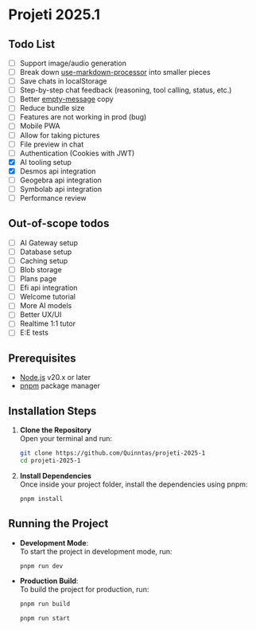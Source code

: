 # Projeti 2025.1

## Todo List

- [ ] Support image/audio generation
- [ ] Break down [use-markdown-processor](src/hooks/use-markdown-processor.tsx) into smaller pieces
- [ ] Save chats in localStorage
- [ ] Step-by-step chat feedback (reasoning, tool calling, status, etc.)
- [ ] Better [empty-message](src/components/empty-message.tsx) copy
- [ ] Reduce bundle size
- [ ] Features are not working in prod (bug)
- [ ] Mobile PWA
- [ ] Allow for taking pictures
- [ ] File preview in chat
- [ ] Authentication (Cookies with JWT)
- [X] AI tooling setup
- [X] Desmos api integration
- [ ] Geogebra api integration
- [ ] Symbolab api integration
- [ ] Performance review

## Out-of-scope todos

- [ ] AI Gateway setup
- [ ] Database setup
- [ ] Caching setup
- [ ] Blob storage
- [ ] Plans page
- [ ] Efi api integration
- [ ] Welcome tutorial
- [ ] More AI models
- [ ] Better UX/UI
- [ ] Realtime 1:1 tutor
- [ ] E:E tests

## Prerequisites

- [Node.js](https://nodejs.org/) v20.x or later
- [pnpm](https://pnpm.io/) package manager

## Installation Steps

1. **Clone the Repository**  
   Open your terminal and run:
   ```bash
   git clone https://github.com/Quinntas/projeti-2025-1
   cd projeti-2025-1
   ```

2. **Install Dependencies**  
   Once inside your project folder, install the dependencies using pnpm:
   ```bash
   pnpm install
   ```

## Running the Project

- **Development Mode**:  
  To start the project in development mode, run:
  ```bash
  pnpm run dev
  ```

- **Production Build**:  
  To build the project for production, run:
  ```bash
  pnpm run build
  
  pnpm run start
  ```
